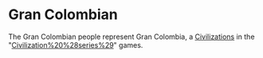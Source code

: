 # Gran Colombian

The Gran Colombian people represent Gran Colombia, a [Civilizations](civilization) in the "[Civilization%20%28series%29](Civilization)" games.